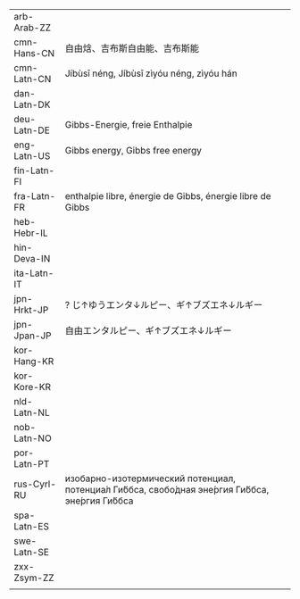 | | | |
|-|-|-|
| arb-Arab-ZZ |  |  |
| cmn-Hans-CN | 自由焓、吉布斯自由能、吉布斯能 |  |
| cmn-Latn-CN | Jíbùsī néng, Jíbùsī zìyóu néng, zìyóu hán |  |
| dan-Latn-DK |  |  |
| deu-Latn-DE | Gibbs-Energie, freie Enthalpie |  |
| eng-Latn-US | Gibbs energy, Gibbs free energy |  |
| fin-Latn-FI |  |  |
| fra-Latn-FR | enthalpie libre, énergie de Gibbs, énergie libre de Gibbs |  |
| heb-Hebr-IL |  |  |
| hin-Deva-IN |  |  |
| ita-Latn-IT |  |  |
| jpn-Hrkt-JP | ? じ↑ゆうエンタ↓ルピー、ギ↑ブズエネ↓ルギー |  |
| jpn-Jpan-JP | 自由エンタルピー、ギ↑ブズエネ↓ルギー |  |
| kor-Hang-KR |  |  |
| kor-Kore-KR |  |  |
| nld-Latn-NL |  |  |
| nob-Latn-NO |  |  |
| por-Latn-PT |  |  |
| rus-Cyrl-RU | изобарно-изотермический потенциал, потенциа́л Ги́ббса, свобо́дная эне́ргия Ги́ббса, эне́ргия Ги́ббса |  |
| spa-Latn-ES |  |  |
| swe-Latn-SE |  |  |
| zxx-Zsym-ZZ |  |  |
|  |  |  |

